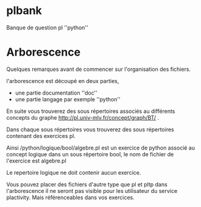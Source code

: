 # plbank
Banque de question pl ''python''



# Arborescence

Quelques remarques avant de commencer sur l'organisation des fichiers.

l'arborescence est découpé en deux parties,
- une partie documentation ''doc'' 
- une partie langage par exemple ''python'' 

En suite vous trouverez des sous répertoires associés au différents concepts du graphe http://pl.univ-mlv.fr/concept/graph/BT/ .

Dans chaque sous répertoires vous trouverez des sous répertoires contenant des exercices pl.

Ainsi /python/logique/bool/algebre.pl est un exercice de python associé au concept logique dans un sous répertoire bool, le nom de fichier de l'exercice  est algebre.pl 


Le repertoire logique ne doit contenir aucun exercice.

Vous pouvez placer des fichiers d'autre type que pl et pltp dans l'arborescence il ne seront pas visible pour les utilisateur du service plactivity.
Mais référenceables dans vos exercices.


